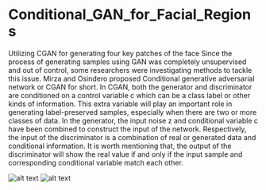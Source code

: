 # Conditional_GAN_for_Facial_Regions
Utilizing CGAN for generating four key patches of the face
Since the process of generating samples using GAN was completely unsupervised and out of control, some researchers were investigating methods to tackle this issue. Mirza and Osindero proposed Conditional generative adversarial network or CGAN for short.
In CGAN, both the generator and discriminator are conditioned on a control variable c which can be a class label or other kinds of information. This extra variable will play an important role in generating label-preserved samples, especially when there are two or more classes of data. In the generator, the input noise z and conditional variable c have been combined to construct the input of the network. Respectively, the input of the discriminator is a combination of real or generated data and conditional information.
It is worth mentioning that, the output of the discriminator will show the real value if and only if the input sample and corresponding conditional variable match each other.

![alt text](https://www.uplooder.net/img/image/97/2b73fde10b5cbf752ade35450408be0d/335c540c7c5fc7113d44bbb82484ce0e.png)
![alt text](https://www.uplooder.net/img/image/41/bad00f60263cbe92c5ba8bd247ff612e/Untitled.png)
